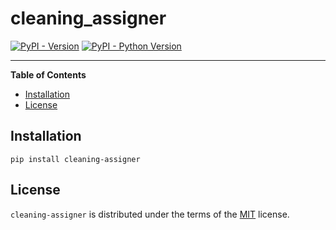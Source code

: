 # cleaning_assigner

[![PyPI - Version](https://img.shields.io/pypi/v/cleaning-assigner.svg)](https://pypi.org/project/cleaning-assigner)
[![PyPI - Python Version](https://img.shields.io/pypi/pyversions/cleaning-assigner.svg)](https://pypi.org/project/cleaning-assigner)

-----

**Table of Contents**

- [Installation](#installation)
- [License](#license)

## Installation

```console
pip install cleaning-assigner
```

## License

`cleaning-assigner` is distributed under the terms of the [MIT](https://spdx.org/licenses/MIT.html) license.
